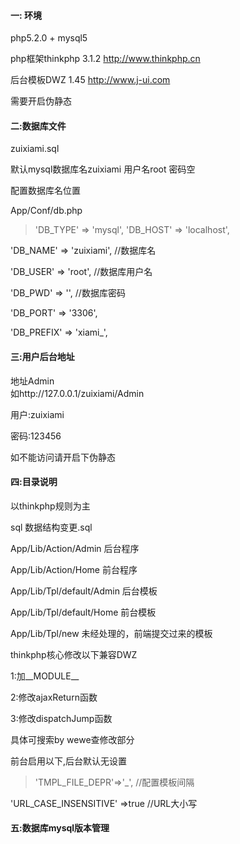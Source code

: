 #### 一: 环境 ####
php5.2.0 + mysql5

php框架thinkphp 3.1.2  http://www.thinkphp.cn

后台模板DWZ 1.45 http://www.j-ui.com

需要开启伪静态

#### 二:数据库文件 ####
zuixiami.sql 

默认mysql数据库名zuixiami 用户名root 密码空

配置数据库名位置

App/Conf/db.php

>'DB_TYPE'	=>	'mysql',
>'DB_HOST'	=>	'localhost',
>	
'DB_NAME'	=>	'zuixiami', //数据库名
>	
'DB_USER'	=>	'root',     //数据库用户名
>	
'DB_PWD'	=>	'',         //数据库密码
>	
'DB_PORT'	=>	'3306',
>	
'DB_PREFIX'	=>	'xiami_',
>	

#### 三:用户后台地址 ####
地址Admin  
如http://127.0.0.1/zuixiami/Admin

用户:zuixiami

密码:123456

如不能访问请开启下伪静态


#### 四:目录说明 ####
以thinkphp规则为主

sql                  数据结构变更.sql

App/Lib/Action/Admin 后台程序

App/Lib/Action/Home  前台程序

App/Lib/Tpl/default/Admin    后台模板

App/Lib/Tpl/default/Home     前台模板

App/Lib/Tpl/new      未经处理的，前端提交过来的模板



thinkphp核心修改以下兼容DWZ

1:加__MODULE__

2:修改ajaxReturn函数

3:修改dispatchJump函数

具体可搜索by wewe查修改部分


前台启用以下,后台默认无设置

>'TMPL_FILE_DEPR'=>'_', //配置模板间隔
>
'URL_CASE_INSENSITIVE' =>true //URL大小写
>


#### 五:数据库mysql版本管理 ####
